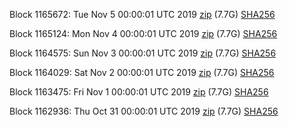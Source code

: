 Block 1165672: Tue Nov  5 00:00:01 UTC 2019 [zip](https://dash-bootstrap.ams3.digitaloceanspaces.com/mainnet/2019-11-05/bootstrap.dat.zip) (7.7G) [SHA256](https://dash-bootstrap.ams3.digitaloceanspaces.com/mainnet/2019-11-05/sha256.txt)

Block 1165124: Mon Nov  4 00:00:01 UTC 2019 [zip](https://dash-bootstrap.ams3.digitaloceanspaces.com/mainnet/2019-11-04/bootstrap.dat.zip) (7.7G) [SHA256](https://dash-bootstrap.ams3.digitaloceanspaces.com/mainnet/2019-11-04/sha256.txt)

Block 1164575: Sun Nov  3 00:00:01 UTC 2019 [zip](https://dash-bootstrap.ams3.digitaloceanspaces.com/mainnet/2019-11-03/bootstrap.dat.zip) (7.7G) [SHA256](https://dash-bootstrap.ams3.digitaloceanspaces.com/mainnet/2019-11-03/sha256.txt)

Block 1164029: Sat Nov  2 00:00:01 UTC 2019 [zip](https://dash-bootstrap.ams3.digitaloceanspaces.com/mainnet/2019-11-02/bootstrap.dat.zip) (7.7G) [SHA256](https://dash-bootstrap.ams3.digitaloceanspaces.com/mainnet/2019-11-02/sha256.txt)

Block 1163475: Fri Nov  1 00:00:01 UTC 2019 [zip](https://dash-bootstrap.ams3.digitaloceanspaces.com/mainnet/2019-11-01/bootstrap.dat.zip) (7.7G) [SHA256](https://dash-bootstrap.ams3.digitaloceanspaces.com/mainnet/2019-11-01/sha256.txt)

Block 1162936: Thu Oct 31 00:00:01 UTC 2019 [zip](https://dash-bootstrap.ams3.digitaloceanspaces.com/mainnet/2019-10-31/bootstrap.dat.zip) (7.7G) [SHA256](https://dash-bootstrap.ams3.digitaloceanspaces.com/mainnet/2019-10-31/sha256.txt)

